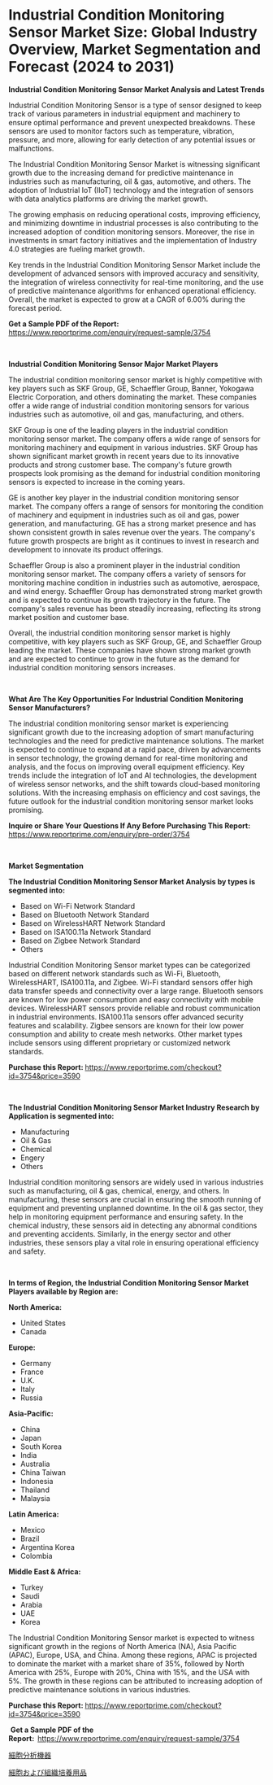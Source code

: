 <p><h1>Industrial Condition Monitoring Sensor Market Size: Global Industry Overview, Market Segmentation and Forecast (2024 to 2031)</h1></p><p><strong>Industrial Condition Monitoring Sensor Market Analysis and Latest Trends</strong></p>
<p><p>Industrial Condition Monitoring Sensor is a type of sensor designed to keep track of various parameters in industrial equipment and machinery to ensure optimal performance and prevent unexpected breakdowns. These sensors are used to monitor factors such as temperature, vibration, pressure, and more, allowing for early detection of any potential issues or malfunctions.</p><p>The Industrial Condition Monitoring Sensor Market is witnessing significant growth due to the increasing demand for predictive maintenance in industries such as manufacturing, oil & gas, automotive, and others. The adoption of Industrial IoT (IIoT) technology and the integration of sensors with data analytics platforms are driving the market growth. </p><p>The growing emphasis on reducing operational costs, improving efficiency, and minimizing downtime in industrial processes is also contributing to the increased adoption of condition monitoring sensors. Moreover, the rise in investments in smart factory initiatives and the implementation of Industry 4.0 strategies are fueling market growth.</p><p>Key trends in the Industrial Condition Monitoring Sensor Market include the development of advanced sensors with improved accuracy and sensitivity, the integration of wireless connectivity for real-time monitoring, and the use of predictive maintenance algorithms for enhanced operational efficiency. Overall, the market is expected to grow at a CAGR of 6.00% during the forecast period.</p></p>
<p><strong>Get a Sample PDF of the Report:&nbsp;</strong> <a href="https://www.reportprime.com/enquiry/request-sample/3754">https://www.reportprime.com/enquiry/request-sample/3754</a></p>
<p>&nbsp;</p>
<p><strong>Industrial Condition Monitoring Sensor Major Market Players</strong></p>
<p><p>The industrial condition monitoring sensor market is highly competitive with key players such as SKF Group, GE, Schaeffler Group, Banner, Yokogawa Electric Corporation, and others dominating the market. These companies offer a wide range of industrial condition monitoring sensors for various industries such as automotive, oil and gas, manufacturing, and others.</p><p>SKF Group is one of the leading players in the industrial condition monitoring sensor market. The company offers a wide range of sensors for monitoring machinery and equipment in various industries. SKF Group has shown significant market growth in recent years due to its innovative products and strong customer base. The company's future growth prospects look promising as the demand for industrial condition monitoring sensors is expected to increase in the coming years.</p><p>GE is another key player in the industrial condition monitoring sensor market. The company offers a range of sensors for monitoring the condition of machinery and equipment in industries such as oil and gas, power generation, and manufacturing. GE has a strong market presence and has shown consistent growth in sales revenue over the years. The company's future growth prospects are bright as it continues to invest in research and development to innovate its product offerings.</p><p>Schaeffler Group is also a prominent player in the industrial condition monitoring sensor market. The company offers a variety of sensors for monitoring machine condition in industries such as automotive, aerospace, and wind energy. Schaeffler Group has demonstrated strong market growth and is expected to continue its growth trajectory in the future. The company's sales revenue has been steadily increasing, reflecting its strong market position and customer base.</p><p>Overall, the industrial condition monitoring sensor market is highly competitive, with key players such as SKF Group, GE, and Schaeffler Group leading the market. These companies have shown strong market growth and are expected to continue to grow in the future as the demand for industrial condition monitoring sensors increases.</p></p>
<p>&nbsp;</p>
<p><strong>What Are The Key Opportunities For Industrial Condition Monitoring Sensor Manufacturers?</strong></p>
<p><p>The industrial condition monitoring sensor market is experiencing significant growth due to the increasing adoption of smart manufacturing technologies and the need for predictive maintenance solutions. The market is expected to continue to expand at a rapid pace, driven by advancements in sensor technology, the growing demand for real-time monitoring and analysis, and the focus on improving overall equipment efficiency. Key trends include the integration of IoT and AI technologies, the development of wireless sensor networks, and the shift towards cloud-based monitoring solutions. With the increasing emphasis on efficiency and cost savings, the future outlook for the industrial condition monitoring sensor market looks promising.</p></p>
<p><strong>Inquire or Share Your Questions If Any Before Purchasing This Report:</strong> <a href="https://www.reportprime.com/enquiry/pre-order/3754">https://www.reportprime.com/enquiry/pre-order/3754</a></p>
<p>&nbsp;</p>
<p><strong>Market Segmentation</strong></p>
<p><strong>The Industrial Condition Monitoring Sensor Market Analysis by types is segmented into:</strong></p>
<p><ul><li>Based on Wi-Fi Network Standard</li><li>Based on Bluetooth Network Standard</li><li>Based on WirelessHART Network Standard</li><li>Based on ISA100.11a Network Standard</li><li>Based on Zigbee Network Standard</li><li>Others</li></ul></p>
<p><p>Industrial Condition Monitoring Sensor market types can be categorized based on different network standards such as Wi-Fi, Bluetooth, WirelessHART, ISA100.11a, and Zigbee. Wi-Fi standard sensors offer high data transfer speeds and connectivity over a large range. Bluetooth sensors are known for low power consumption and easy connectivity with mobile devices. WirelessHART sensors provide reliable and robust communication in industrial environments. ISA100.11a sensors offer advanced security features and scalability. Zigbee sensors are known for their low power consumption and ability to create mesh networks. Other market types include sensors using different proprietary or customized network standards.</p></p>
<p><strong>Purchase this Report:&nbsp;</strong><a href="https://www.reportprime.com/checkout?id=3754&price=3590">https://www.reportprime.com/checkout?id=3754&price=3590</a></p>
<p>&nbsp;</p>
<p><strong>The Industrial Condition Monitoring Sensor Market Industry Research by Application is segmented into:</strong></p>
<p><ul><li>Manufacturing</li><li>Oil & Gas</li><li>Chemical</li><li>Engery</li><li>Others</li></ul></p>
<p><p>Industrial condition monitoring sensors are widely used in various industries such as manufacturing, oil & gas, chemical, energy, and others. In manufacturing, these sensors are crucial in ensuring the smooth running of equipment and preventing unplanned downtime. In the oil & gas sector, they help in monitoring equipment performance and ensuring safety. In the chemical industry, these sensors aid in detecting any abnormal conditions and preventing accidents. Similarly, in the energy sector and other industries, these sensors play a vital role in ensuring operational efficiency and safety.</p></p>
<p>&nbsp;</p>
<p><strong>In terms of Region, the Industrial Condition Monitoring Sensor Market Players available by Region are:</strong></p>
<p>
    <p> <strong> North America: </strong>
        <ul>
            <li>United States</li>
            <li>Canada</li>
        </ul>
        </p> 
    <p> <strong> Europe: </strong>
        <ul>
            <li>Germany</li>
            <li>France</li>
            <li>U.K.</li>
            <li>Italy</li>
            <li>Russia</li>
        </ul>
        </p> 
    <p> <strong> Asia-Pacific: </strong>
        <ul>
            <li>China</li>
            <li>Japan</li>
            <li>South Korea</li>
            <li>India</li>
            <li>Australia</li>
            <li>China Taiwan</li>
            <li>Indonesia</li>
            <li>Thailand</li>
            <li>Malaysia</li>
        </ul>
        </p> 
    <p> <strong> Latin America: </strong>
        <ul>
            <li>Mexico</li>
            <li>Brazil</li>
            <li>Argentina Korea</li>
            <li>Colombia</li>
        </ul>
        </p> 
    <p> <strong> Middle East & Africa: </strong>
        <ul>
            <li>Turkey</li>
            <li>Saudi</li>
            <li>Arabia</li>
            <li>UAE</li>
            <li>Korea</li>
        </ul>
    </p>
    </p>
<p><p>The Industrial Condition Monitoring Sensor market is expected to witness significant growth in the regions of North America (NA), Asia Pacific (APAC), Europe, USA, and China. Among these regions, APAC is projected to dominate the market with a market share of 35%, followed by North America with 25%, Europe with 20%, China with 15%, and the USA with 5%. The growth in these regions can be attributed to increasing adoption of predictive maintenance solutions in various industries.</p></p>
<p><strong>Purchase this Report: </strong><a href="https://www.reportprime.com/checkout?id=3754&price=3590">https://www.reportprime.com/checkout?id=3754&price=3590</a></p>
<p>&nbsp;<strong>Get a Sample PDF of the Report:&nbsp;&nbsp;</strong><a href="https://www.reportprime.com/enquiry/request-sample/3754">https://www.reportprime.com/enquiry/request-sample/3754</a></p>
<p><strong></strong></p>
<p><p><a href="https://github.com/vlcostes/Market-Research-Report-List-1/blob/main/594017214648.md">細胞分析機器</a></p><p><a href="https://github.com/EstaSprer20231/Market-Research-Report-List-1/blob/main/143156614649.md">細胞および組織培養用品</a></p></p>